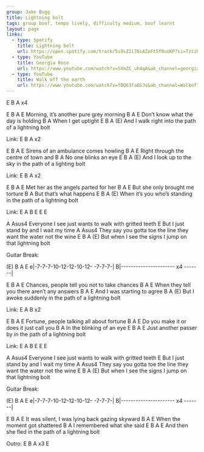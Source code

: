 ```yaml
---
group: Jake Bugg
title: Lightning bolt
tags: group boof, tempo lively, difficulty medium, boof learnt
layout: page
links:
  - type: Spotify
    title: Lightning bolt
    url: https://open.spotify.com/track/5s9sZ2i76iAZeFt5f9uUKP?si=TztiRp3OTKOLjr_Z5hiUHQ
  - type: YouTube
    title: Georgia Rose
    url: https://www.youtube.com/watch?v=SXmZC_uh4qA&ab_channel=georgiarose16
  - type: YouTube
    title: Walk off the earth
    url: https://www.youtube.com/watch?v=fBQ63fa6SJs&ab_channel=WalkofftheEarth
---
```


 E B A x4 

E               B      A         E
Morning, it’s another pure grey morning
B                    A      E
Don’t know what the day is holding
        B      A
When I get uptight
        E                  B           A      (E)
And I walk right into the path of a lightning bolt

Link: E B A x2

E             B    A         E
Sirens of an ambulance comes howling
         B          A       E
Right through the centre of town and
         B        A
No one blinks an eye
       E                         B          A      (E)
And I look up to the sky in the path of a lighting bolt

Link: E B A x2

E               B      A      E
Met her as the angels parted for her
         B    A          E
But she only brought me torture
     B           A
But that’s what happens
           E                         B         A        (E)
When it’s you who’s standing in the path of a lightning bolt

Link: E A B E E E

A                            Asus4
Everyone I see just wants to walk with gritted teeth
E
But I just stand by and I wait my time
A                                            Asus4
They say you gotta toe the line they want the water not the wine
           E               B             A            (E)
But when I see the signs I jump on that lightning bolt


Guitar Break:

  (E)       B     A          E
e|-7-7-7-10-12-12-10-12-    -7-7-7-|
B|---------------------- x4 -------|


E                B        A           E
Chances, people tell you not to take chances
           B              A          E
When they tell you there aren’t any answers
    B       A          E
And I was starting to agree
                             B           A      (E)
But I awoke suddenly in the path of a lightning bolt

Link: E A B x2

E                 B      A         E
Fortune, people talking all about fortune
        B          A            E
Do you make it or does it just call you
        B             A
In the blinking of an eye
       E                       B         A         E
Just another passer by in the path of a lightning bolt

Link: E A B E E E

A                            Asus4
Everyone I see just wants to walk with gritted teeth
E
But I just stand by and I wait my time
A                                            Asus4
They say you gotta toe the line they want the water not the wine
           E               B             A            (E)
But when I see the signs I jump on that lightning bolt


Guitar Break:

  (E)       B     A          E
e|-7-7-7-10-12-12-10-12-    -7-7-7-|
B|---------------------- x4 -------|


E                     B     A            E
It was silent, I was lying back gazing skyward
B         A            E
When the moment got shattered
     B                 A
I remembered what she said
              E           B         A         E
And then she fled in the path of a lightning bolt

Outro: E B A x3 E 


